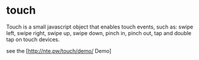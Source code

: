 touch
=====

Touch is a small javascript object that enables touch events, such as: swipe left, swipe right, swipe up, swipe down,  pinch in, pinch out, tap and double tap on touch devices.

see the [http://nte.pw/touch/demo/ Demo]
